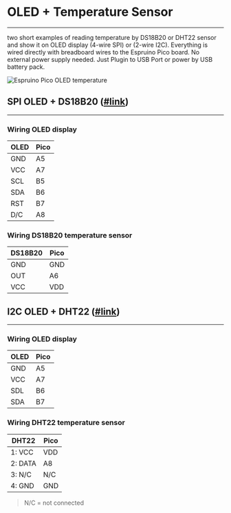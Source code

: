 # OLED + Temperature Sensor
---------------------------
two short examples of reading temperature by DS18B20 or DHT22 sensor and show it on OLED display (4-wire SPI) or (2-wire I2C).
Everything is wired directly with breadboard wires to the Espruino Pico board. No external power supply needed.
Just Plugin to USB Port or power by USB battery pack.

![Espruino Pico OLED temperature](https://lh3.googleusercontent.com/5kzBBdqbfAH_kP5pFFmHzpx-b7Ce-YlZUQrmy_RlCZc=w983-h737-no)

## SPI OLED + DS18B20 ([#link](OLED-SPI-TempDS18B20-MuMaLab.js))
----------------------------------------------------------------
### Wiring OLED display
| OLED | Pico | 
| ---- |------|
| GND  | A5   |
| VCC  | A7   |
| SCL  | B5   |
| SDA  | B6   |
| RST  | B7   |
| D/C  | A8   |

### Wiring DS18B20 temperature sensor
| DS18B20 | Pico | 
| ------- |------|
| GND     | GND  |
| OUT     | A6   |
| VCC     | VDD  |

## I2C OLED + DHT22 ([#link](OLED-I2C-TempDHT22-MuMaLab.js))
------------------------------------------------------------
### Wiring OLED display
| OLED | Pico | 
| ---- |------|
| GND  | A5   |
| VCC  | A7   |
| SDL  | B6   |
| SDA  | B7   |
 
### Wiring DHT22 temperature sensor
| DHT22   | Pico | 
| ------- |------|
| 1: VCC  | VDD  |
| 2: DATA | A8   |
| 3: N/C  | N/C  |
| 4: GND  | GND  |
> N/C = not connected
